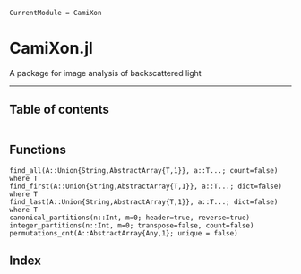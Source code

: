 ```@meta
CurrentModule = CamiXon
```

# CamiXon.jl

A package for image analysis of backscattered light

---
## Table of contents

```@contents
```

## Functions

```@docs
find_all(A::Union{String,AbstractArray{T,1}}, a::T...; count=false)  where T
find_first(A::Union{String,AbstractArray{T,1}}, a::T...; dict=false)  where T
find_last(A::Union{String,AbstractArray{T,1}}, a::T...; dict=false)  where T
canonical_partitions(n::Int, m=0; header=true, reverse=true)
integer_partitions(n::Int, m=0; transpose=false, count=false)
permutations_cnt(A::AbstractArray{Any,1}; unique = false)
```

## Index

```@index
```
